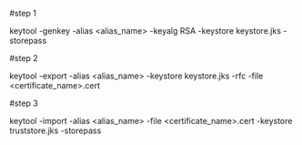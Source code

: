 #step 1

keytool -genkey -alias <alias_name> -keyalg RSA -keystore keystore.jks -storepass <password>

#step 2

keytool -export -alias <alias_name> -keystore keystore.jks -rfc -file <certificate_name>.cert

#step 3

keytool -import -alias <alias_name> -file <certificate_name>.cert -keystore truststore.jks -storepass <password>